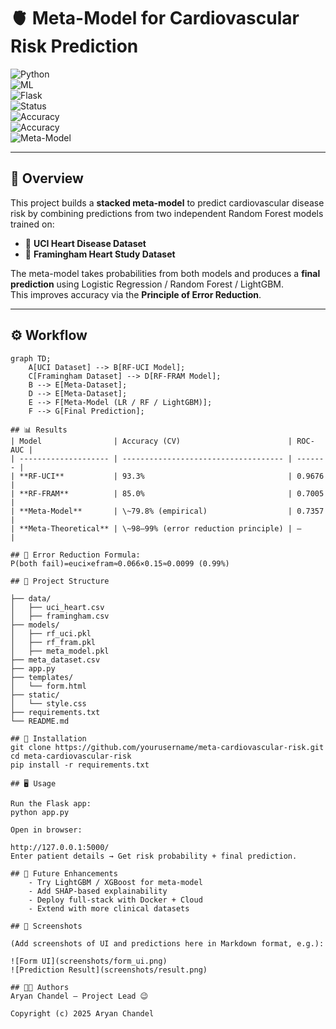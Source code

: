 # 🫀 Meta-Model for Cardiovascular Risk Prediction  

![Python](https://img.shields.io/badge/Python-3.9+-blue?logo=python)  
![ML](https://img.shields.io/badge/Machine%20Learning-Stacking%20Ensemble-green)  
![Flask](https://img.shields.io/badge/Flask-Web%20App-black?logo=flask)  
![Status](https://img.shields.io/badge/Status-Active-success)  
![Accuracy](https://img.shields.io/badge/UCI_RF-93.3%25-brightgreen)  
![Accuracy](https://img.shields.io/badge/Framingham_RF-85.0%25-yellow)  
![Meta-Model](https://img.shields.io/badge/Meta_Model-79.8%25-orange)  

---

## 📌 Overview
This project builds a **stacked meta-model** to predict cardiovascular disease risk by combining predictions from two independent Random Forest models trained on:  

- 📂 **UCI Heart Disease Dataset**  
- 📂 **Framingham Heart Study Dataset**  

The meta-model takes probabilities from both models and produces a **final prediction** using Logistic Regression / Random Forest / LightGBM.  
This improves accuracy via the **Principle of Error Reduction**.  

---

## ⚙️ Workflow

```mermaid
graph TD;
    A[UCI Dataset] --> B[RF-UCI Model];
    C[Framingham Dataset] --> D[RF-FRAM Model];
    B --> E[Meta-Dataset];
    D --> E[Meta-Dataset];
    E --> F[Meta-Model (LR / RF / LightGBM)];
    F --> G[Final Prediction];

## 📊 Results
| Model                | Accuracy (CV)                        | ROC-AUC |
| -------------------- | ------------------------------------ | ------- |
| **RF-UCI**           | 93.3%                                | 0.9676  |
| **RF-FRAM**          | 85.0%                                | 0.7005  |
| **Meta-Model**       | \~79.8% (empirical)                  | 0.7357  |
| **Meta-Theoretical** | \~98–99% (error reduction principle) | —       |

## 🧮 Error Reduction Formula:
P(both fail)=euci​×efram​≈0.066×0.15≈0.0099 (0.99%)

## 📂 Project Structure

├── data/
│   ├── uci_heart.csv
│   ├── framingham.csv
├── models/
│   ├── rf_uci.pkl
│   ├── rf_fram.pkl
│   ├── meta_model.pkl
├── meta_dataset.csv
├── app.py              
├── templates/
│   └── form.html       
├── static/
│   └── style.css       
├── requirements.txt
└── README.md

## 🚀 Installation
git clone https://github.com/yourusername/meta-cardiovascular-risk.git
cd meta-cardiovascular-risk
pip install -r requirements.txt

## 🖥️ Usage

Run the Flask app:
python app.py

Open in browser:

http://127.0.0.1:5000/
Enter patient details → Get risk probability + final prediction.

## 🔮 Future Enhancements
    - Try LightGBM / XGBoost for meta-model
    - Add SHAP-based explainability
    - Deploy full-stack with Docker + Cloud
    - Extend with more clinical datasets

## 📸 Screenshots

(Add screenshots of UI and predictions here in Markdown format, e.g.):

![Form UI](screenshots/form_ui.png)  
![Prediction Result](screenshots/result.png)

## 👨‍💻 Authors
Aryan Chandel – Project Lead 😉

Copyright (c) 2025 Aryan Chandel
